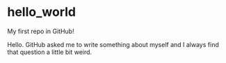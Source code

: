 # hello_world
My first repo in GitHub!

Hello. GitHub asked me to write something about myself and I always find that question a little bit weird.
